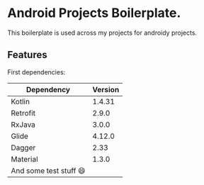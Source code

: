 # Android Projects Boilerplate.
This boilerplate is used across my projects for androidy projects.

## Features

First dependencies:

| Dependency                  | Version |
| --------------------------- | ------- |
| Kotlin                      | 1.4.31  |
| Retrofit                    | 2.9.0   |
| RxJava                      | 3.0.0   |
| Glide                       | 4.12.0  |
| Dagger                      | 2.33    |
| Material                    | 1.3.0   |
| And some test stuff :smile: |         |

